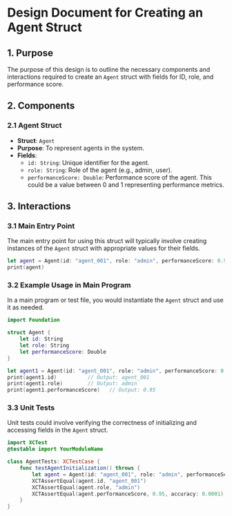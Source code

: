 # Design Document for Creating an Agent Struct

## 1. Purpose
The purpose of this design is to outline the necessary components and interactions required to create an `Agent` struct with fields for ID, role, and performance score.

## 2. Components
### 2.1 Agent Struct
- **Struct**: `Agent`
- **Purpose**: To represent agents in the system.
- **Fields**:
  - `id: String`: Unique identifier for the agent.
  - `role: String`: Role of the agent (e.g., admin, user).
  - `performanceScore: Double`: Performance score of the agent. This could be a value between 0 and 1 representing performance metrics.

## 3. Interactions
### 3.1 Main Entry Point
The main entry point for using this struct will typically involve creating instances of the `Agent` struct with appropriate values for their fields.
```swift
let agent = Agent(id: "agent_001", role: "admin", performanceScore: 0.95)
print(agent)
```
### 3.2 Example Usage in Main Program
In a main program or test file, you would instantiate the `Agent` struct and use it as needed.
```swift
import Foundation

struct Agent {
    let id: String
    let role: String
    let performanceScore: Double
}

let agent1 = Agent(id: "agent_001", role: "admin", performanceScore: 0.95)
print(agent1.id)          // Output: agent_001
print(agent1.role)        // Output: admin
print(agent1.performanceScore)   // Output: 0.95
```
### 3.3 Unit Tests
Unit tests could involve verifying the correctness of initializing and accessing fields in the `Agent` struct.
```swift
import XCTest
@testable import YourModuleName

class AgentTests: XCTestCase {
    func testAgentInitialization() throws {
        let agent = Agent(id: "agent_001", role: "admin", performanceScore: 0.95)
        XCTAssertEqual(agent.id, "agent_001")
        XCTAssertEqual(agent.role, "admin")
        XCTAssertEqual(agent.performanceScore, 0.95, accuracy: 0.0001)
    }
}
```